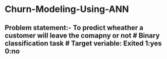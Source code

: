 # Churn-Modeling-Using-ANN
##  Problem statement:- To predict wheather a customer will leave the comapny or not # Binary classification task # Target veriable: Exited 1:yes 0:no
